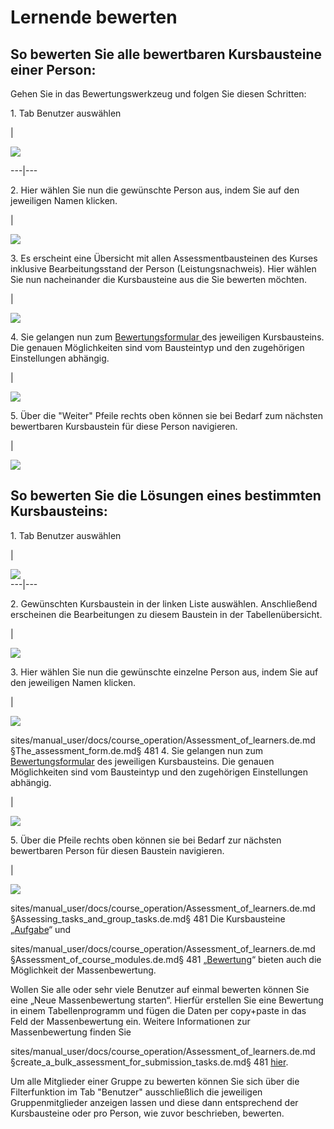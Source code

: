 # Lernende bewerten

## So bewerten Sie alle bewertbaren Kursbausteine einer Person:

Gehen Sie in das Bewertungswerkzeug und folgen Sie diesen Schritten:

1\. Tab Benutzer auswählen

|

![](assets/Lernende_bewerten_Schritt1.png)  
  
---|---  
  
2\. Hier wählen Sie nun die gewünschte Person aus, indem Sie auf den
jeweiligen Namen klicken.

|

![](assets/Lernende_bewerten_Schritt2.png)  
  
3\. Es erscheint eine Übersicht mit allen Assessmentbausteinen des Kurses
inklusive Bearbeitungsstand der Person (Leistungsnachweis). Hier wählen Sie
nun nacheinander die Kursbausteine aus die Sie bewerten möchten.

|

![](assets/bewertung_person.png)  
  
4\. Sie gelangen nun zum [Bewertungsformular ](The_assessment_form.de.md)des
jeweiligen Kursbausteins. Die genauen Möglichkeiten sind vom Bausteintyp und
den zugehörigen Einstellungen abhängig.

|

![](assets/Lernende_bewerten_Schritt4a.png)  
  
5\. Über die "Weiter" Pfeile rechts oben können sie bei Bedarf zum nächsten
bewertbaren Kursbaustein für diese Person navigieren.

|

![](assets/Lernende_bewerten_Schritt5.png)  
  
## So bewerten Sie die Lösungen eines bestimmten Kursbausteins:

1\. Tab Benutzer auswählen

|

  

![](assets/Lernende_bewerten_Schritt1.png)  
---|---  
  
2\. Gewünschten Kursbaustein in der linken Liste auswählen. Anschließend
erscheinen die Bearbeitungen zu diesem Baustein in der Tabellenübersicht.

|

![](assets/Bewertungswerkzeug_KB.png)  
  
3\. Hier wählen Sie nun die gewünschte einzelne Person aus, indem Sie auf den
jeweiligen Namen klicken.

|

![](assets/Lernende_bewerten_Schritt3a.png)  
  

sites/manual_user/docs/course_operation/Assessment_of_learners.de.md §The_assessment_form.de.md§ 481
4\. Sie gelangen nun zum [Bewertungsformular](The_assessment_form.de.md) des
jeweiligen Kursbausteins. Die genauen Möglichkeiten sind vom Bausteintyp und
den zugehörigen Einstellungen abhängig.

|

![](assets/Lernende_bewerten_Schritt4a.png)  
  
5\. Über die Pfeile rechts oben können sie bei Bedarf zur nächsten bewertbaren
Person für diesen Baustein navigieren.

|

![](assets/Lernende_bewerten_Schritt5a.png)  
  

sites/manual_user/docs/course_operation/Assessment_of_learners.de.md §Assessing_tasks_and_group_tasks.de.md§ 481
Die Kursbausteine „[Aufgabe](Assessing_tasks_and_group_tasks.de.md)“ und

sites/manual_user/docs/course_operation/Assessment_of_learners.de.md §Assessment_of_course_modules.de.md§ 481
„[Bewertung](Assessment_of_course_modules.de.md)“ bieten auch die Möglichkeit
der Massenbewertung.

Wollen Sie alle oder sehr viele Benutzer auf einmal bewerten können Sie eine
„Neue Massenbewertung starten“. Hierfür erstellen Sie eine Bewertung in einem
Tabellenprogramm und fügen die Daten per copy+paste in das Feld der
Massenbewertung ein. Weitere Informationen zur Massenbewertung finden Sie

sites/manual_user/docs/course_operation/Assessment_of_learners.de.md §create_a_bulk_assessment_for_submission_tasks.de.md§ 481
[hier](../how-to/create_a_bulk_assessment_for_submission_tasks.de.md).

Um alle Mitglieder einer Gruppe zu bewerten können Sie sich über die
Filterfunktion im Tab "Benutzer" ausschließlich die jeweiligen
Gruppenmitglieder anzeigen lassen und diese dann entsprechend der
Kursbausteine oder pro Person, wie zuvor beschrieben, bewerten.

  

  

